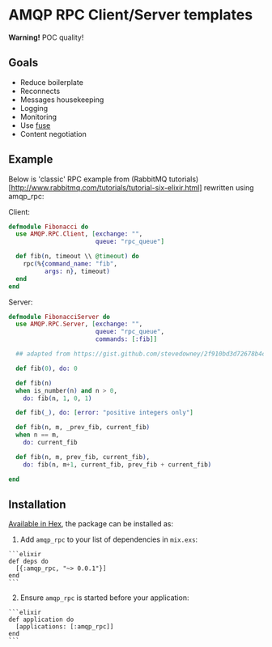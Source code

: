 # AMQP RPC Client/Server templates

**Warning!** POC quality!

## Goals
 - Reduce boilerplate
 - Reconnects
 - Messages housekeeping 
 - Logging
 - Monitoring
 - Use [fuse](https://github.com/jlouis/fuse)
 - Content negotiation

## Example

Below is 'classic' RPC example from (RabbitMQ tutorials)[http://www.rabbitmq.com/tutorials/tutorial-six-elixir.html]
rewritten using amqp_rpc:

Client:

```elixir
defmodule Fibonacci do
  use AMQP.RPC.Client, [exchange: "",
                        queue: "rpc_queue"]

  def fib(n, timeout \\ @timeout) do
    rpc(%{command_name: "fib",
          args: n}, timeout)
  end
end
```

Server:

```elixir
defmodule FibonacciServer do
  use AMQP.RPC.Server, [exchange: "",
                        queue: "rpc_queue",
                        commands: [:fib]]

  ## adapted from https://gist.github.com/stevedowney/2f910bd3d72678b4cf99

  def fib(0), do: 0

  def fib(n)
  when is_number(n) and n > 0,
    do: fib(n, 1, 0, 1)

  def fib(_), do: [error: "positive integers only"]

  def fib(n, m, _prev_fib, current_fib)
  when n == m,
    do: current_fib

  def fib(n, m, prev_fib, current_fib),
    do: fib(n, m+1, current_fib, prev_fib + current_fib)

end
```

## Installation

[Available in Hex](https://hex.pm/packages/amqp_rpc), the package can be installed as:

  1. Add `amqp_rpc` to your list of dependencies in `mix.exs`:

    ```elixir
    def deps do
      [{:amqp_rpc, "~> 0.0.1"}]
    end
    ```

  2. Ensure `amqp_rpc` is started before your application:

    ```elixir
    def application do
      [applications: [:amqp_rpc]]
    end
    ```

